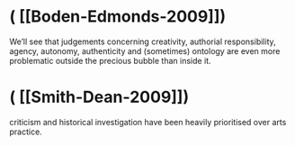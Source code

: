 # ( [[Boden-Edmonds-2009]])


We’ll see that judgements concerning creativity, authorial responsibility, agency, autonomy, authenticity and (sometimes) ontology are even more problematic outside the precious bubble than inside it.



# ( [[Smith-Dean-2009]])


criticism and historical investigation have been heavily prioritised over arts practice.



